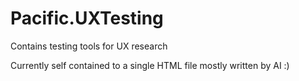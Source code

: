 # Pacific.UXTesting

Contains testing tools for UX research

Currently self contained to a single HTML file mostly written by AI :)
